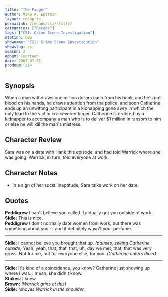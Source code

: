 ```yaml
---
title: "The Finger"
author: Mika A. Epstein
layout: recap-tv
permalink: /recaps/csi/:title/
categories: ["Recaps"]
tags: ["CSI: Crime Scene Investigation"]
station: CBS
showname: "CSI: Crime Scene Investigation"
showslug: csi
season: 2
epnum: Fourteen  
date: 2002-01-31
prodnum: 214  
---
```


## Synopsis

When a man withdraws one million dollars cash from his bank, and he's got blood on his hands, he draws attention from the police, and soon Catherine ends up an unwitting participant in a kidnapping gone awry in which the only lead to the victim is a severed finger. Catherine is ordered by a kidnapper to accompany a man who is to deliver $1 million in ransom to him or else he will kill the man's mistress.

## Character Review

Sara was on a date with Hank this episode, and had told Warrick where she was going. Warrick, in turn, told everyone at work.

## Character Notes

* In a sign of her social ineptitude, Sara talks work on her date.

## Quotes

**Peddigrew** I can't believe you called. I actually got you outside of work.  
**Sidle:** This is nice.  
**Peddigrew** I don't normally date women from work, but there was something about you -- and it definitely wasn't your perfume.   

- - -

**Sidle:** I cannot believe you brought that up. _(pauses, seeing Catherine outside)_ Yeah, yeah, that, that, that, uh, day we met, that, that was very gross. Not for me, but for everyone else, for you. _(Catherine enters diner)_

- - -

**Sidle:** It's kind of a coincidence, you know? Catherine just showing up where I was. I mean, she didn't know.  
**Stokes:** I knew.  
**Brown:** _(Warrick grins at this)_  
**Sidle:** _(shoves Warrick in the shoulder__
